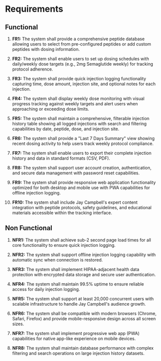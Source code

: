 # Requirements

## Functional

1. **FR1:** The system shall provide a comprehensive peptide database allowing users to select from pre-configured peptides or add custom peptides with dosing information.

2. **FR2:** The system shall enable users to set up dosing schedules with daily/weekly dose targets (e.g., 2mg Semaglutide weekly) for tracking protocol adherence.

3. **FR3:** The system shall provide quick injection logging functionality capturing time, dose amount, injection site, and optional notes for each injection.

4. **FR4:** The system shall display weekly dose monitoring with visual progress tracking against weekly targets and alert users when approaching or exceeding dose limits.

5. **FR5:** The system shall maintain a comprehensive, filterable injection history table showing all logged injections with search and filtering capabilities by date, peptide, dose, and injection site.

6. **FR6:** The system shall provide a "Last 7 Days Summary" view showing recent dosing activity to help users track weekly protocol compliance.

7. **FR7:** The system shall enable users to export their complete injection history and data in standard formats (CSV, PDF).

8. **FR8:** The system shall support user account creation, authentication, and secure data management with password reset capabilities.

9. **FR9:** The system shall provide responsive web application functionality optimized for both desktop and mobile use with PWA capabilities for offline injection logging.

10. **FR10:** The system shall include Jay Campbell's expert content integration with peptide protocols, safety guidelines, and educational materials accessible within the tracking interface.

## Non Functional

1. **NFR1:** The system shall achieve sub-2 second page load times for all core functionality to ensure quick injection logging.

2. **NFR2:** The system shall support offline injection logging capability with automatic sync when connection is restored.

3. **NFR3:** The system shall implement HIPAA-adjacent health data protection with encrypted data storage and secure user authentication.

4. **NFR4:** The system shall maintain 99.5% uptime to ensure reliable access for daily injection logging.

5. **NFR5:** The system shall support at least 20,000 concurrent users with scalable infrastructure to handle Jay Campbell's audience growth.

6. **NFR6:** The system shall be compatible with modern browsers (Chrome, Safari, Firefox) and provide mobile-responsive design across all screen sizes.

7. **NFR7:** The system shall implement progressive web app (PWA) capabilities for native app-like experience on mobile devices.

8. **NFR8:** The system shall maintain database performance with complex filtering and search operations on large injection history datasets.
